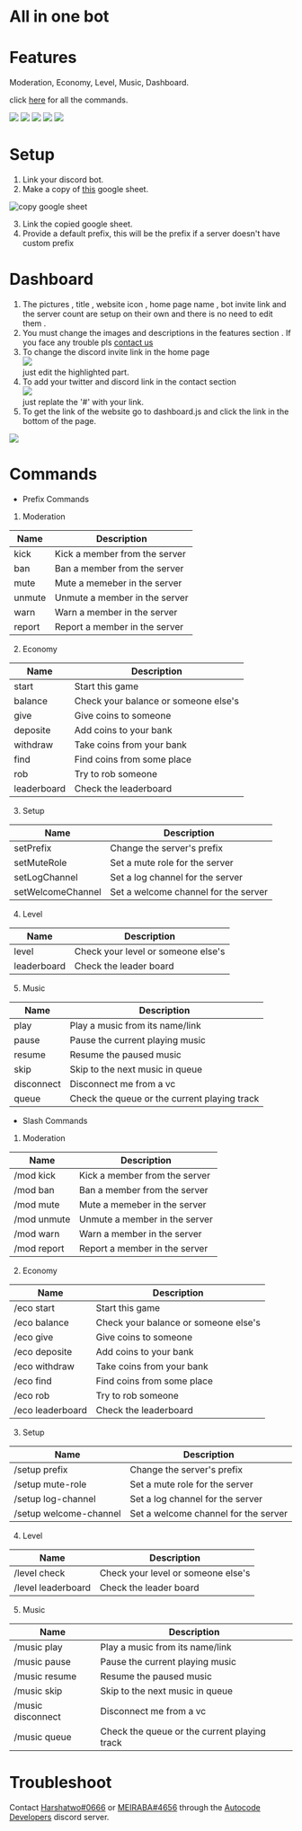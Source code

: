 # All in one bot

# Features

Moderation, Economy, Level, Music, Dashboard.

click [here](https://autocode.com/app/noelle-bot/all-in-one/#commands) for all the commands.

<img src="./readme/gallery/mod.png">
<img src="./readme/gallery/eco.png">
<img src="./readme/gallery/level.png">
<img src="./readme/gallery/music.png">
<img src="./readme/gallery/dashboard.png">

# Setup

1. Link your discord bot.
2. Make a copy of [this](https://docs.google.com/spreadsheets/d/1jjTLzJ73e2Dadn8YLh7Tm9OTa27trjUNJQv44d-wySo/edit?usp=sharing) google sheet.

![copy google sheet](https://i.imgur.com/q85Ho5y.png)

3. Link the copied google sheet.
4. Provide a default prefix, this will be the prefix if a server doesn't have custom prefix

# Dashboard

1. The pictures , title , website icon , home page name , bot invite link and the server count are setup on their own and there is no need to edit them .
2. You must change the images and descriptions in the features section . If you face any trouble pls [contact us](https://autocode.com/app/noelle-bot/all-in-one/#troubleshoot)
3. To change the discord invite link in the home page<br>
<img src="https://media.discordapp.net/attachments/855778092560023582/945663814731431986/unknown.png"><br>
just edit the highlighted part.<br> 
4. To add your twitter and discord link in the contact section<br> 
<img src="https://media.discordapp.net/attachments/855778092560023582/945664250066653225/unknown.png"><br>
just replate the '#' with your link.<br>
5. To get the link of the website go to dashboard.js and click the link in the bottom of the page.<br>
<img src="https://media.discordapp.net/attachments/855778092560023582/945668924123537498/unknown.png">

# Commands

- Prefix Commands 
1. Moderation

| Name | Description |
| ----------- | ----------- |
| kick | Kick a member from the server |
| ban | Ban a member from the server |
| mute | Mute a memeber in the server |
| unmute | Unmute a member in the server |
| warn | Warn a member in the server |
| report | Report a member in the server |

2. Economy

| Name | Description |
| ----------- | ----------- |
| start | Start this game |
| balance | Check your balance or someone else's |
| give | Give coins to someone |
| deposite | Add coins to your bank |
| withdraw | Take coins from your bank |
| find | Find coins from some place |
| rob | Try to rob someone |
| leaderboard | Check the leaderboard |

3. Setup 

| Name | Description |
| ----------- | ----------- |
| setPrefix | Change the server's prefix |
| setMuteRole | Set a mute role for the server |
| setLogChannel | Set a log channel for the server |
| setWelcomeChannel | Set a welcome channel for the server |

4. Level 

| Name | Description |
| ----------- | ----------- |
| level | Check your level or someone else's |
| leaderboard | Check the leader board |

5. Music

| Name | Description |
| ----------- | ----------- |
| play | Play a music from its name/link |
| pause | Pause the current playing music |
| resume | Resume the paused music |
| skip | Skip to the next music in queue |
| disconnect | Disconnect me from a vc |
| queue | Check the queue or the current playing track |

- Slash Commands 
1. Moderation

| Name | Description |
| ----------- | ----------- |
| /mod kick | Kick a member from the server |
| /mod ban | Ban a member from the server |
| /mod mute | Mute a memeber in the server |
| /mod unmute | Unmute a member in the server |
| /mod warn | Warn a member in the server |
| /mod report | Report a member in the server |

2. Economy

| Name | Description |
| ----------- | ----------- |
| /eco start | Start this game |
| /eco balance | Check your balance or someone else's |
| /eco give | Give coins to someone |
| /eco deposite | Add coins to your bank |
| /eco withdraw | Take coins from your bank |
| /eco find | Find coins from some place |
| /eco rob | Try to rob someone |
| /eco leaderboard | Check the leaderboard |

3. Setup 

| Name | Description |
| ----------- | ----------- |
| /setup prefix | Change the server's prefix |
| /setup mute-role | Set a mute role for the server |
| /setup log-channel | Set a log channel for the server |
| /setup welcome-channel | Set a welcome channel for the server |

4. Level 

| Name | Description |
| ----------- | ----------- |
| /level check | Check your level or someone else's |
| /level leaderboard | Check the leader board |

5. Music

| Name | Description |
| ----------- | ----------- |
| /music play | Play a music from its name/link |
| /music pause | Pause the current playing music |
| /music resume | Resume the paused music |
| /music skip | Skip to the next music in queue |
| /music disconnect | Disconnect me from a vc |
| /music queue | Check the queue or the current playing track |

# Troubleshoot

Contact [Harshatwo#0666](https://discordapp.com/users/752108608484933714) or [MEIRABA#4656](https://discordapp.com/users/627692848841752576) through the [Autocode Developers](https://discord.com/invite/autocode) discord server.















